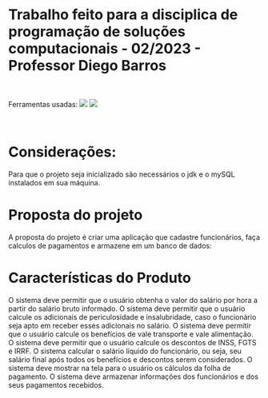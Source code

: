 # Trabalho feito para a disciplica de programação de soluções computacionais - 02/2023 - Professor Diego Barros

</br>

Ferramentas usadas: 
<img src = "https://img.shields.io/badge/Java-ED8B00?style=for-the-badge&logo=openjdk&logoColor=white" /> <img src = "https://img.shields.io/badge/MySQL-00000F?style=for-the-badge&logo=mysql&logoColor=white" />

</br>

# Considerações:

Para que o projeto seja inicializado são necessários o jdk e o mySQL instalados em sua máquina.

# Proposta do projeto

A proposta do projeto é criar uma aplicação que cadastre funcionários, faça calculos de pagamentos e armazene em um banco de dados: 

# Características do Produto

O sistema deve permitir que o usuário obtenha o valor do salário por hora a partir do salário bruto informado.
O sistema deve permitir que o usuário calcule os adicionais de periculosidade e insalubridade, caso o funcionário seja apto em receber esses adicionais no salário.
O sistema deve permitir que o usuário calcule os benefícios de vale transporte e vale alimentação.
O sistema deve permitir que o usuário calcule os descontos de INSS, FGTS e IRRF.
O sistema calcular o salário líquido do funcionário, ou seja, seu salário final após todos os benefícios e descontos serem considerados.
O sistema deve mostrar na tela para o usuário os cálculos da folha de pagamento.
O sistema deve armazenar informações dos funcionários e dos seus pagamentos recebidos.
